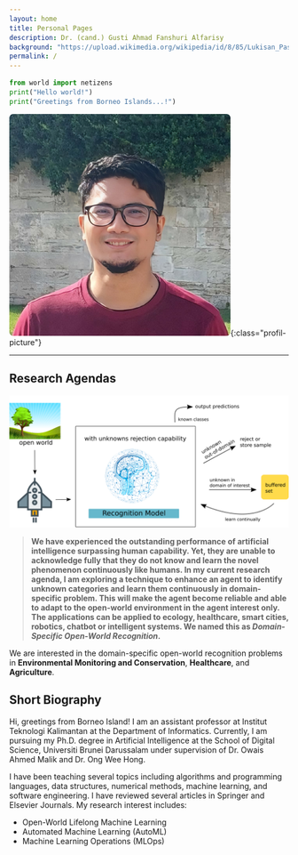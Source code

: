 ```yaml
---
layout: home
title: Personal Pages
description: Dr. (cand.) Gusti Ahmad Fanshuri Alfarisy
background: "https://upload.wikimedia.org/wikipedia/id/8/85/Lukisan_Pasar_Terapung_Banjarmasin.JPG"
permalink: /
---
```


[//]: # ([Petridish]&#40;https://github.com/peterdesmet/petridish&#41; is a Jekyll theme for research project websites. Or your personal blog or lab website. 👩‍🔬 It's mobile-friendly &#40;thanks to [Bootstrap 5]&#40;https://getbootstrap.com/docs/5.1/&#41;&#41;, free, easy to customize, and designed to work well with [GitHub Pages]&#40;https://pages.github.com/&#41;.)

```python
from world import netizens
print("Hello world!")
print("Greetings from Borneo Islands...!")
```

![My picture - Gusti Ahmad Fanshuri Alfarisy](assets/theme/images/profil_pic_me.png "Hello"){:class="profil-picture"}

___
## Research Agendas

![Current research agendas](assets/theme/images/main_illustration_final.png)
> **We have experienced the outstanding performance of artificial intelligence surpassing human capability. Yet, they are unable to acknowledge fully that they do not know and learn the novel phenomenon continuously like humans. In my current research agenda, I am exploring a technique to enhance an agent to identify unknown categories and learn them continuously in domain-specific problem.  This will make the agent become reliable and able to adapt to the open-world environment in the agent interest only. The applications can be applied to ecology, healthcare, smart cities, robotics, chatbot or intelligent systems. We named this as _Domain-Specific Open-World Recognition_.**

We are interested in the domain-specific open-world recognition problems in **Environmental Monitoring and Conservation**, **Healthcare**, and **Agriculture**.

## Short Biography

Hi, greetings from Borneo Island! I am an assistant professor at Institut Teknologi Kalimantan at the Department of Informatics. Currently, I am pursuing my Ph.D. degree in Artificial Intelligence at the School of Digital Science, Universiti Brunei Darussalam under supervision of Dr. Owais Ahmed Malik and Dr. Ong Wee Hong.

I have been teaching several topics including algorithms and programming languages, data structures, numerical methods, machine learning, and software engineering. I have reviewed several articles in Springer and Elsevier Journals. My research interest includes:

- Open-World Lifelong Machine Learning
- Automated Machine Learning (AutoML)
- Machine Learning Operations (MLOps)


